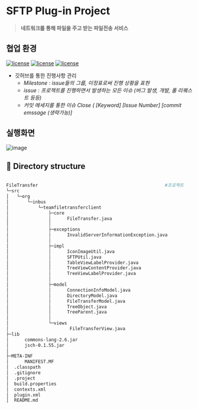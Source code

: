# SFTP Plug-in Project

> **네트워크를 통해 파일을 주고 받는 파일전송 서비스**

## 협업 환경 

[![license](https://img.shields.io/badge/github-github.com%2F2hw%2FTeamPlug--in-yellow.svg)](https://img.shields.io/badge/github-github.com%2F2hw%2FTeamPlug--in-yellow) [![license](https://img.shields.io/badge/git-2.22-green.svg)](https://img.shields.io/badge/git-2.22-green) [![license](https://img.shields.io/badge/sourceTree-3.13-blue.svg)](https://img.shields.io/badge/sourceTree-3.13-blue)

+ 깃허브를 통한 진행사항 관리
  + *Milestone   :  issue들의 그룹,  이정표로써 진행 상황을 표현*
  + *issue  :  프로젝트를 진행하면서 발생하는 모든 이슈 (버그 발생, 개발, 풀 리퀘스트 등등)*
  + *커밋 메세지를 통한 이슈 Close (  [Keyword] [Issue Number] [commit emssage (생략가능)]*

## 실행화면

![image](https://user-images.githubusercontent.com/36910089/63557201-bb482a80-c582-11e9-9df9-2353cc5c6509.png)

## 📂 Directory structure

```bash
                        
FileTransfer 												#프로젝트
└─src
│   └─org
│       └─inbus
│           └─teamfiletransferclient
│               ├─core
│               │      FileTransfer.java
│               │
│               ├─exceptions
│               │      InvalidServerInformationException.java
│               │
│               ├─impl
│               │      IconImageUtil.java
│               │      SFTPUtil.java
│               │      TableViewLabelProvider.java
│               │      TreeViewContentProvider.java
│               │      TreeViewLabelProvider.java
│               │
│               ├─model
│               │      ConnectionInfoModel.java
│               │      DirectoryModel.java
│               │      FileTransferModel.java
│               │      TreeObject.java
│               │      TreeParent.java
│               │
│               └─views
│                       FileTransferView.java
├─lib
│      commons-lang-2.6.jar
│      jsch-0.1.55.jar
│
├─META-INF
│      MANIFEST.MF
│  .classpath
│  .gitignore
│  .project
│  build.properties
│  contexts.xml
│  plugin.xml
│  README.md
```

